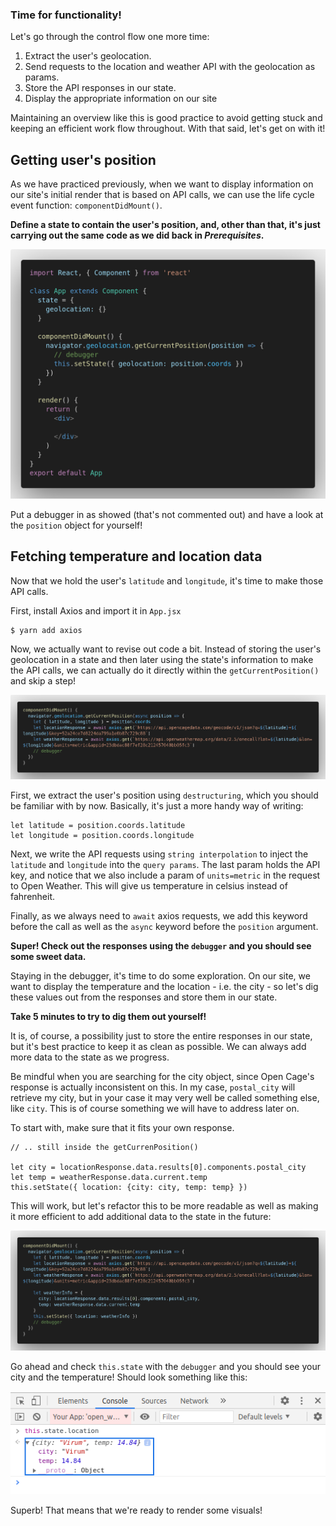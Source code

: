### Time for functionality!
Let's go through the control flow one more time:  
1. Extract the user's geolocation.
2. Send requests to the location and weather API with the geolocation as params.
3. Store the API responses in our state.
4. Display the appropriate information on our site

Maintaining an overview like this is good practice to avoid getting stuck and keeping an efficient work flow throughout. With that said, let's get on with it!

## Getting user's position
As we have practiced previously, when we want to display information on our site's initial render that is based on API calls, we can use the life cycle event function: `componentDidMount()`. 

**Define a state to contain the user's position, and, other than that, it's just carrying out the same code as we did back in *Prerequisites*.**

![](../../images/weather_app/geolocation_and_fetching_data_01.png)

Put a debugger in as showed (that's not commented out) and have a look at the `position` object for yourself!

## Fetching temperature and location data
Now that we hold the user's `latitude` and `longitude`, it's time to make those API calls.

First, install Axios and import it in `App.jsx`
```
$ yarn add axios
```

Now, we actually want to revise out code a bit. Instead of storing the user's geolocation in a state and then later using the state's information to make the API calls, we can actually do it directly within the `getCurrentPosition()` and skip a step!

![](../../images/weather_app/geolocation_and_fetching_data_02.png)

First, we extract the user's position using `destructuring`, which you should be familiar with by now. Basically, it's just a more handy way of writing:
```
let latitude = position.coords.latitude
let longitude = position.coords.longitude
```
Next, we write the API requests using `string interpolation` to inject the `latitude` and `longitude` into the `query params`. The last param holds the API key, and notice that we also include a param of `units=metric` in the request to Open Weather. This will give us temperature in celsius instead of fahrenheit. 

Finally, as we always need to `await` axios requests, we add this keyword before the call as well as the `async` keyword before the `position` argument.

**Super! Check out the responses using the `debugger` and you should see some sweet data.**

Staying in the debugger, it's time to do some exploration. On our site, we want to display the temperature and the location - i.e. the city - so let's dig these values out from the responses and store them in our state.

**Take 5 minutes to try to dig them out yourself!**

It is, of course, a possibility just to store the entire responses in our state, but it's best practice to keep it as clean as possible. We can always add more data to the state as we progress.

Be mindful when you are searching for the city object, since Open Cage's response is actually inconsistent on this. In my case, `postal_city` will retrieve my city, but in your case it may very well be called something else, like `city`. This is of course something we will have to address later on.

To start with, make sure that it fits your own response.
```
// .. still inside the getCurrenPosition()

let city = locationResponse.data.results[0].components.postal_city
let temp = weatherResponse.data.current.temp
this.setState({ location: {city: city, temp: temp} })
```

This will work, but let's refactor this to be more readable as well as making it more efficient to add additional data to the state in the future:

![](../../images/weather_app/geolocation_and_fetching_data_03.png)

Go ahead and check `this.state` with the `debugger` and you should see your city and the temperature! Should look something like this:

![](../../images/weather_app/geolocation_and_fetching_data_04.png)

Superb! That means that we're ready to render some visuals!